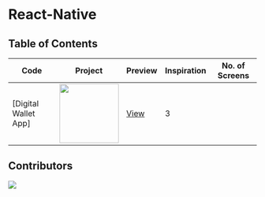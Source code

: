 #  React-Native



## Table of Contents

| Code | Project | Preview | Inspiration | No. of Screens |
| ------ | ------ | ------ | ------ | ------ |
| [Digital Wallet App] | <img src="https://cdn.dribbble.com/users/4208985/screenshots/9730914/media/5eb70ec992c7d1e440e34c76266ea767.png?compress=1&resize=1200x900" width="120" /> | [View](https://) | 3 |

## Contributors

<a href="https://github.com/Avimistry4800/my-wallet/graphs/contributors">
  <img src="https://contributors-img.web.app/image?repo=Avimistry4800/my-wallet" />
</a>
